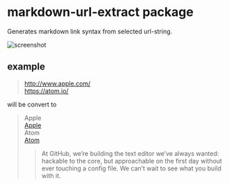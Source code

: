 # markdown-url-extract package

Generates markdown link syntax from selected url-string.

![screenshot](https://raw.githubusercontent.com/yohei224/atom-markdown-url-extract/master/atom-url-extract.gif)

## example

> http://www.apple.com/  
> https://atom.io/

will be convert to 

> Apple  
> [Apple](http://www.apple.com/)  
> Atom  
> [Atom](https://atom.io/)  
> > At GitHub, we’re building the text editor we’ve always wanted: hackable to the core, but approachable on the first day without ever touching a config file. We can’t wait to see what you build with it.

